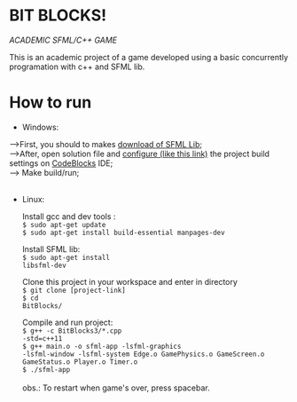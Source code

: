 # BIT BLOCKS!
 *ACADEMIC SFML/C++ GAME*

This is an academic project of a game developed using a basic concurrently programation with c++ and SFML lib.


# How to run

 - Windows:<br/>

 -->First, you should to makes [download of SFML Lib](https://www.sfml-dev.org/download/sfml/2.3.2/); <br/>
 -->After, open solution file and [configure (like this link)](https://www.sfml-dev.org/tutorials/2.5/start-cb.php) the project build settings on [CodeBlocks](http://www.codeblocks.org/downloads) IDE; <br/>
 --> Make build/run; <br/>
<br/>
 - Linux:
 
	Install gcc and dev tools : <br/>
	<code>$ sudo apt-get update</code>  <br/>
	<code>$ sudo apt-get install build-essential manpages-dev</code> <br/>
	
	Install SFML lib: <br/>
	 <code>$ sudo apt-get install libsfml-dev</code> <br/>
	 
	 Clone this project in your workspace and enter in directory <br/>
	<code>$ git clone [project-link]</code> <br/>
	<code>$ cd  BitBlocks/</code> <br/>
	
	Compile and run project: <br/>
	<code>$ g++ -c BitBlocks3/*.cpp -std=c++11</code> <br/>
	<code>$ g++ main.o -o sfml-app -lsfml-graphics -lsfml-window -lsfml-system Edge.o GamePhysics.o GameScreen.o GameStatus.o Player.o Timer.o</code>  <br/>
	<code>$ ./sfml-app</code> <br/>
    <br />
    obs.: To restart when game's over, press spacebar.

```
